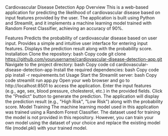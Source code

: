 Cardiovascular Disease Detection App
Overview
This is a web-based application for predicting the likelihood of cardiovascular disease based on input features provided by the user. The application is built using Python and Streamlit, and it implements a machine learning model trained with Random Forest Classifier, achieving an accuracy of 90%.

Features
Predicts the probability of cardiovascular disease based on user input.
Provides a simple and intuitive user interface for entering input features.
Displays the prediction result along with the probability score.
Installation
Clone the repository:
bash
Copy code
git clone https://github.com/yourusername/cardiovascular-disease-detection-app.git
Navigate to the project directory:
bash
Copy code
cd cardiovascular-disease-detection-app
Install the required dependencies:
bash
Copy code
pip install -r requirements.txt
Usage
Start the Streamlit server:
bash
Copy code
streamlit run app.py
Open your web browser and go to http://localhost:8501 to access the application.
Enter the input features (e.g., age, sex, blood pressure, cholesterol, etc.) in the provided fields.
Click the "Predict" button to generate the prediction.
The application will display the prediction result (e.g., "High Risk", "Low Risk") along with the probability score.
Model Training
The machine learning model used in this application was trained using a Random Forest Classifier. The dataset used for training the model is not provided in this repository. However, you can train your own model using the dataset of your choice and replace the existing model file (model.pkl) with your trained model.
